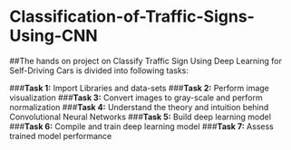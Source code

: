 # Classification-of-Traffic-Signs-Using-CNN

##The hands on project on Classify Traffic Sign Using Deep Learning for Self-Driving Cars is divided into following tasks:

###**Task 1:**
        Import Libraries and data-sets
###**Task 2:**
        Perform image visualization
###**Task 3:**
        Convert images to gray-scale and perform normalization
###**Task 4:** 
        Understand the theory and intuition behind Convolutional Neural Networks
###**Task 5:** 
        Build deep learning model
###**Task 6:** 
        Compile and train deep learning model
###**Task 7:** 
        Assess trained model performance
